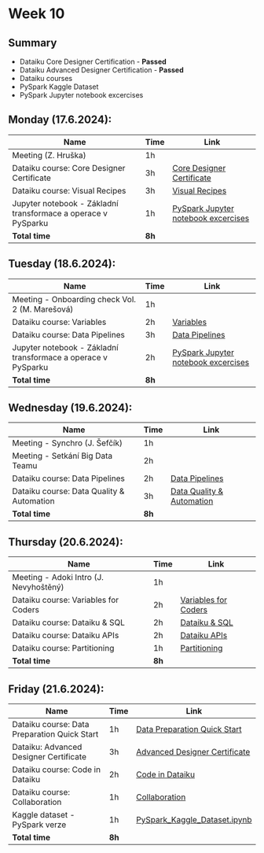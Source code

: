 # Week 10

## Summary
- Dataiku Core Designer Certification - **Passed**
- Dataiku Advanced Designer Certification - **Passed**
- Dataiku courses
- PySpark Kaggle Dataset
- PySpark Jupyter notebook excercises


## Monday (17.6.2024):

| **Name** | **Time** | **Link** |
|----------|----------|----------|
| Meeting (Z. Hruška)  | 1h |  |
| Dataiku course: Core Designer Certificate | 3h | [Core Designer Certificate](https://academy.dataiku.com/exam-course) |
| Dataiku course: Visual Recipes | 3h | [Visual Recipes](https://academy.dataiku.com/visual-recipes-overview-1) |
| Jupyter notebook - Základní transformace a operace v PySparku | 1h | [PySpark Jupyter notebook excercises](https://git.adastragrp.com/Jakub.Cajzl/learning/-/blob/master/03_Spark/Spark_Excercises.ipynb?ref_type=heads) |
| **Total time** | **8h** |  |


## Tuesday (18.6.2024):

| **Name** | **Time** | **Link** |
|----------|----------|----------|
| Meeting - Onboarding check Vol. 2 (M. Marešová)  | 1h |  |
| Dataiku course: Variables | 2h | [Variables](https://academy.dataiku.com/variables-101) |
| Dataiku course: Data Pipelines | 3h | [Data Pipelines](https://academy.dataiku.com/data-pipelines) |
| Jupyter notebook - Základní transformace a operace v PySparku | 2h | [PySpark Jupyter notebook excercises](https://git.adastragrp.com/Jakub.Cajzl/learning/-/blob/master/03_Spark/Spark_Excercises.ipynb?ref_type=heads) |
| **Total time** | **8h** |  |

## Wednesday (19.6.2024):

| **Name** | **Time** | **Link** |
|----------|----------|----------|
| Meeting - Synchro (J. Šefčík)  | 1h |  |
| Meeting - Setkání Big Data Teamu  | 2h |  |
| Dataiku course: Data Pipelines | 2h | [Data Pipelines](https://academy.dataiku.com/data-pipelines) |
| Dataiku course: Data Quality & Automation | 3h | [Data Quality & Automation](https://academy.dataiku.com/automation-course-1) |
| **Total time** | **8h** |  |

## Thursday (20.6.2024):

| **Name** | **Time** | **Link** |
|----------|----------|----------|
| Meeting - Adoki Intro (J. Nevyhoštěný) | 1h |  |
| Dataiku course: Variables for Coders | 2h | [Variables for Coders](https://academy.dataiku.com/variables-for-coders/) |
| Dataiku course: Dataiku & SQL | 2h | [Dataiku & SQL](https://academy.dataiku.com/path/core-designer/dataiku-dss-sql-1/) |
| Dataiku course: Dataiku APIs | 2h | [Dataiku APIs](https://academy.dataiku.com/apis-in-dss/) |
| Dataiku course: Partitioning | 1h | [Partitioning](https://academy.dataiku.com/path/advanced-designer/partitioning-course) |
| **Total time** | **8h** |  |

## Friday (21.6.2024):

| **Name** | **Time** | **Link** |
|----------|----------|----------|
| Dataiku course: Data Preparation Quick Start | 1h | [Data Preparation Quick Start](https://academy.dataiku.com/data-preparation-quick-start) |
| Dataiku: Advanced Designer Certificate | 3h | [Advanced Designer Certificate](https://academy.dataiku.com/advanced-designer-certificate) |
| Dataiku course: Code in Dataiku | 2h | [Code in Dataiku](https://academy.dataiku.com/code-in-dataiku-dss) |
| Dataiku course: Collaboration | 1h | [Collaboration](https://academy.dataiku.com/path/core-designer/collaboration-course-1/) |
| Kaggle dataset - PySpark verze | 1h | [PySpark_Kaggle_Dataset.ipynb](https://git.adastragrp.com/Jakub.Cajzl/learning/-/blob/master/03_Spark/PySpark_Kaggle_Dataset/PySpark_Kaggle_Dataset.ipynb) |
| **Total time** | **8h** |  |
